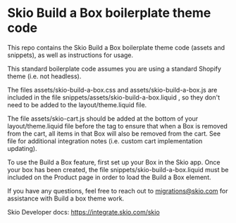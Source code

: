 # Skio Build a Box boilerplate theme code

This repo contains the Skio Build a Box boilerplate theme code (assets and snippets), as well as instructions for usage.

This standard boilerplate code assumes you are using a standard Shopify theme (i.e. not headless).

The files assets/skio-build-a-box.css and assets/skio-build-a-box.js are included in the file snippets/assets/skio-build-a-box.liquid , so they don't need to be added to the layout/theme.liquid file.

The file assets/skio-cart.js should be added at the bottom of your layout/theme.liquid file before the </body> tag to ensure that when a Box is removed from the cart, all items in that Box will also be removed from the cart. See file for additional integration notes (i.e. custom cart implementation updating).

To use the Build a Box feature, first set up your Box in the Skio app. Once your box has been created, the file snippets/skio-build-a-box.liquid must be included on the Product page in order to load the Build a Box element.

If you have any questions, feel free to reach out to migrations@skio.com for assistance with Build a box theme work.

Skio Developer docs: https://integrate.skio.com/skio
